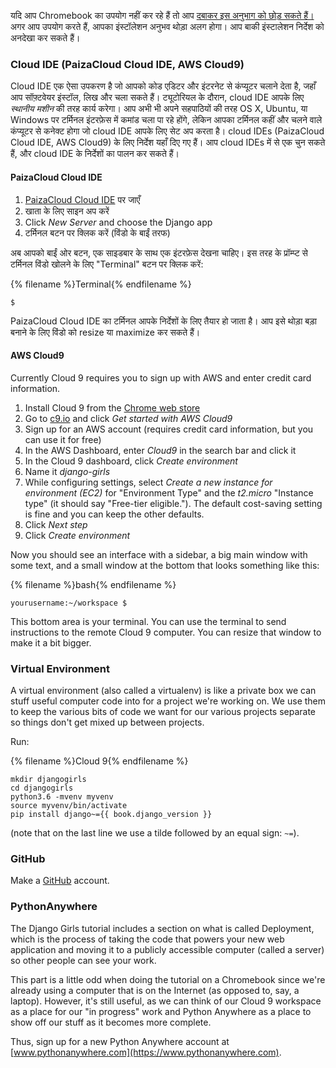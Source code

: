 यदि आप Chromebook का उपयोग नहीं कर रहे हैं तो आप [ दबाकर इस अनुभाग को छोड़ सकते हैं।](http://tutorial.djangogirls.org/en/installation/#install-python) अगर आप उपयोग करते हैं, आपका इंस्टॉलेशन अनुभव थोड़ा अलग होगा। आप बाकी इंस्टालेशन निर्देश को अनदेखा कर सकते हैं।

### Cloud IDE (PaizaCloud Cloud IDE, AWS Cloud9)

Cloud IDE एक ऐसा उपकरण है जो आपको कोड एडिटर और इंटरनेट से कंप्यूटर चलाने देता है, जहाँ आप सॉफ़्टवेयर इंस्टॉल, लिख और चला सकते हैं। ट्यूटोरियल के दौरान, cloud IDE आपके लिए *स्थानीय मशीन* की तरह कार्य करेगा। आप अभी भी अपने सहपाठियों की तरह OS X, Ubuntu, या Windows पर टर्मिनल इंटरफ़ेस में कमांड चला पा रहे होंगे, लेकिन आपका टर्मिनल कहीं और चलने वाले कंप्यूटर से कनेक्ट होगा जो cloud IDE आपके लिए सेट अप करता है। cloud IDEs (PaizaCloud Cloud IDE, AWS Cloud9) के लिए निर्देश यहाँ दिए गए हैं। आप cloud IDEs में से एक चुन सकते हैं, और cloud IDE के निर्देशों का पालन कर सकते हैं।

#### PaizaCloud Cloud IDE

1. [PaizaCloud Cloud IDE](https://paiza.cloud/) पर जाएँ
2. खाता के लिए साइन अप करें
3. Click *New Server* and choose the Django app
4. टर्मिनल बटन पर क्लिक करें (विंडो के बाईं तरफ)

अब आपको बाईं ओर बटन, एक साइडबार के साथ एक इंटरफ़ेस देखना चाहिए। इस तरह के प्रॉम्प्ट से टर्मिनल विंडो खोलने के लिए "Terminal" बटन पर क्लिक करें:

{% filename %}Terminal{% endfilename %}

    $
    

PaizaCloud Cloud IDE का टर्मिनल आपके निर्देशों के लिए तैयार हो जाता है। आप इसे थोड़ा बड़ा बनाने के लिए विंडो को resize या maximize कर सकते हैं।

#### AWS Cloud9

Currently Cloud 9 requires you to sign up with AWS and enter credit card information.

1. Install Cloud 9 from the [Chrome web store](https://chrome.google.com/webstore/detail/cloud9/nbdmccoknlfggadpfkmcpnamfnbkmkcp)
2. Go to [c9.io](https://c9.io) and click *Get started with AWS Cloud9*
3. Sign up for an AWS account (requires credit card information, but you can use it for free)
4. In the AWS Dashboard, enter *Cloud9* in the search bar and click it
5. In the Cloud 9 dashboard, click *Create environment*
6. Name it *django-girls*
7. While configuring settings, select *Create a new instance for environment (EC2)* for "Environment Type" and the *t2.micro* "Instance type" (it should say "Free-tier eligible."). The default cost-saving setting is fine and you can keep the other defaults.
8. Click *Next step*
9. Click *Create environment*

Now you should see an interface with a sidebar, a big main window with some text, and a small window at the bottom that looks something like this:

{% filename %}bash{% endfilename %}

    yourusername:~/workspace $
    

This bottom area is your terminal. You can use the terminal to send instructions to the remote Cloud 9 computer. You can resize that window to make it a bit bigger.

### Virtual Environment

A virtual environment (also called a virtualenv) is like a private box we can stuff useful computer code into for a project we're working on. We use them to keep the various bits of code we want for our various projects separate so things don't get mixed up between projects.

Run:

{% filename %}Cloud 9{% endfilename %}

    mkdir djangogirls
    cd djangogirls
    python3.6 -mvenv myvenv
    source myvenv/bin/activate
    pip install django~={{ book.django_version }}
    

(note that on the last line we use a tilde followed by an equal sign: `~=`).

### GitHub

Make a [GitHub](https://github.com) account.

### PythonAnywhere

The Django Girls tutorial includes a section on what is called Deployment, which is the process of taking the code that powers your new web application and moving it to a publicly accessible computer (called a server) so other people can see your work.

This part is a little odd when doing the tutorial on a Chromebook since we're already using a computer that is on the Internet (as opposed to, say, a laptop). However, it's still useful, as we can think of our Cloud 9 workspace as a place for our "in progress" work and Python Anywhere as a place to show off our stuff as it becomes more complete.

Thus, sign up for a new Python Anywhere account at [www.pythonanywhere.com](https://www.pythonanywhere.com).